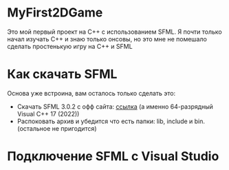 # MyFirst2DGame
Это мой первый проект на C++ с использованием SFML. Я почти только начал изучать C++ и знаю только онсовы, но это мне не помешало сделать простенькую игру на C++ и SFML
# Как скачать SFML
Основа уже встроина, вам осталось только сделать это:
- Скачать SFML 3.0.2 с офф сайта: [ссылка](https://www.sfml-dev.org/download/) (а именно 64-разрядный Visual C++ 17 (2022))
- Распоковать архив и убедится что есть папки: lib, include и bin. (остальное не пригодится)
# Подключение SFML с Visual Studio
